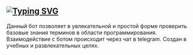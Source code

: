 [![Typing SVG](https://readme-typing-svg.herokuapp.com?font=Fira+Code&pause=1000&random=false&width=435&lines=QuizTelegramBot)](https://git.io/typing-svg)
---
Данный бот позволяет в увлекательной и простой форме проверить базовые знания терминов в области программирования. Взаимодействие с ботом происходит через чат в telegram.
Создан в учебных и развлекательных целях.